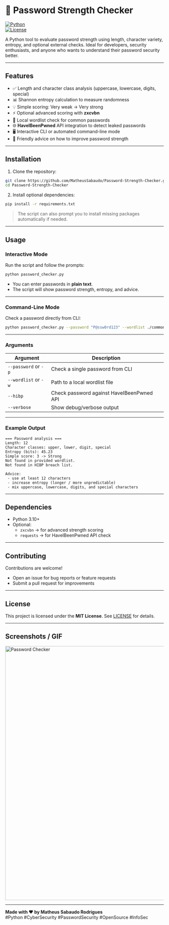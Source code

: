 # 🔐 Password Strength Checker

[![Python](https://img.shields.io/badge/python-3.10+-blue.svg)](https://www.python.org/)  
[![License](https://img.shields.io/badge/license-MIT-green.svg)](LICENSE)

A Python tool to evaluate password strength using length, character variety, entropy, and optional external checks. Ideal for developers, security enthusiasts, and anyone who wants to understand their password security better.

---

## **Features**

- ✅ Length and character class analysis (uppercase, lowercase, digits, special)  
- 📊 Shannon entropy calculation to measure randomness  
- 💡 Simple scoring: Very weak → Very strong  
- ⚡ Optional advanced scoring with **zxcvbn**  
- 📖 Local wordlist check for common passwords  
- 🌐 **HaveIBeenPwned** API integration to detect leaked passwords  
- 🖥️ Interactive CLI or automated command-line mode  
- 📝 Friendly advice on how to improve password strength  

---

## **Installation**

1. Clone the repository:

```bash
git clone https://github.com/MatheusSabaudo/Password-Strength-Checker.git
cd Password-Strength-Checker
```

2. Install optional dependencies:

```bash
pip install -r requirements.txt
```

> The script can also prompt you to install missing packages automatically if needed.

---

## **Usage**

### **Interactive Mode**
Run the script and follow the prompts:

```bash
python password_checker.py
```

- You can enter passwords in **plain text**.  
- The script will show password strength, entropy, and advice.  

---

### **Command-Line Mode**
Check a password directly from CLI:

```bash
python password_checker.py --password "P@ssw0rd123" --wordlist ./common.txt --hibp
```

---

### **Arguments**

| Argument          | Description                                         |
|------------------|-----------------------------------------------------|
| `--password` or `-p` | Check a single password from CLI                   |
| `--wordlist` or `-w` | Path to a local wordlist file                      |
| `--hibp`            | Check password against HaveIBeenPwned API         |
| `--verbose`         | Show debug/verbose output                          |

---

### **Example Output**

```
=== Password analysis ===
Length: 12
Character classes: upper, lower, digit, special
Entropy (bits): 45.23
Simple score: 3 -> Strong
Not found in provided wordlist.
Not found in HIBP breach list.

Advice:
 - use at least 12 characters
 - increase entropy (longer / more unpredictable)
 - mix uppercase, lowercase, digits, and special characters
```

---

## **Dependencies**

- Python 3.10+  
- Optional:
  - `zxcvbn` → for advanced strength scoring  
  - `requests` → for HaveIBeenPwned API check  

---

## **Contributing**

Contributions are welcome!  
- Open an issue for bug reports or feature requests  
- Submit a pull request for improvements  

---

## **License**

This project is licensed under the **MIT License**. See [LICENSE](LICENSE) for details.

---

## **Screenshots / GIF**

<img width="1075" height="806" alt="Password Checker" src="https://github.com/user-attachments/assets/a4df23c7-8bfd-4ee2-a0be-97b07b4f6bfc" />

---

**Made with ❤️ by Matheus Sabaudo Rodrigues**  
#Python #CyberSecurity #PasswordSecurity #OpenSource #InfoSec
